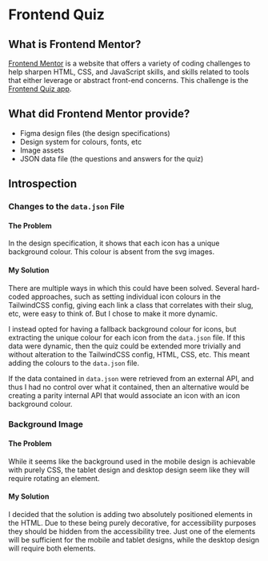 # Frontend Quiz

## What is Frontend Mentor?

[Frontend Mentor](https://www.frontendmentor.io/) is a website that offers a variety of coding challenges to help sharpen HTML, CSS, and JavaScript skills, and skills related to tools that either leverage or abstract front-end concerns. This challenge is the [Frontend Quiz app](https://www.frontendmentor.io/challenges/frontend-quiz-app-BE7xkzXQnU).

## What did Frontend Mentor provide?

- Figma design files (the design specifications)
- Design system for colours, fonts, etc
- Image assets
- JSON data file (the questions and answers for the quiz)

## Introspection

### Changes to the `data.json` File

#### The Problem

In the design specification, it shows that each icon has a unique background colour. This colour is absent from the svg images.

#### My Solution

There are multiple ways in which this could have been solved. Several hard-coded approaches, such as setting individual icon colours in the TailwindCSS config, giving each link a class that correlates with their slug, etc, were easy to think of. But I chose to make it more dynamic.

I instead opted for having a fallback background colour for icons, but extracting the unique colour for each icon from the `data.json` file. If this data were dynamic, then the quiz could be extended more trivially and without alteration to the TailwindCSS config, HTML, CSS, etc. This meant adding the colours to the `data.json` file.

If the data contained in `data.json` were retrieved from an external API, and thus I had no control over what it contained, then an alternative would be creating a parity internal API that would associate an icon with an icon background colour.

### Background Image

#### The Problem

While it seems like the background used in the mobile design is achievable with purely CSS, the tablet design and desktop design seem like they will require rotating an element.

#### My Solution

I decided that the solution is adding two absolutely positioned elements in the HTML. Due to these being purely decorative, for accessibility purposes they should be hidden from the accessibility tree. Just one of the elements will be sufficient for the mobile and tablet designs, while the desktop design will require both elements.
